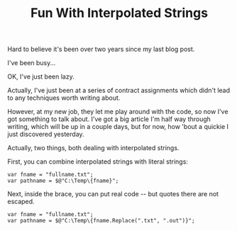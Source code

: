 ﻿---
layout: post
title: Fun With Interpolated Strings
categories: code programming csharp
tags: code programming csharp
---

Hard to believe it's been over two years since my last blog post.   

I've been busy...

OK, I've just been lazy.

Actually, I've just been at a series of contract assignments which didn't lead to any techniques worth writing about.

However, at my new job, they let me play around with the code, so now I've got something to talk about.  I've got a big article I'm half way through writing, which will be up in a couple days, but for now, how 'bout a quickie I just discovered yesterday.

Actually, two things, both dealing with interpolated strings.

First, you can combine interpolated strings with literal strings:

    var fname = "fullname.txt";
    var pathname = $@"C:\Temp\{fname}";
    
Next, inside the brace, you can put real code -- but quotes there are not escaped.

    var fname = "fullname.txt";
    var pathname = $@"C:\Temp\{fname.Replace(".txt", ".out")}";
    
